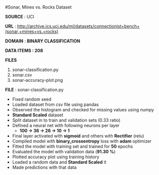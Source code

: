 #Sonar, Mines vs. Rocks Dataset

**SOURCE** : UCI

**URL** : http://archive.ics.uci.edu/ml/datasets/connectionist+bench+(sonar,+mines+vs.+rocks)

**DOMAIN** : **BINARY CLASSIFICATION**

**DATA ITEMS : 208**

**FILES**

1.  sonar-classification.py
2. sonar.csv
3. sonar-accuracy-plot.png

**FILE** : sonar-classification.py

 * Fixed random seed
 * Loaded dataset from csv file using pandas
 * Observed the histogram and checked for missing values using numpy
 * **Standard Scaled** dataset
 * Split dataset in to train and validation sets (0.33 ratio)
 * Defined a neural net with following neurons per layer
      - **100 -> 36 -> 26 ->  10 -> 1**
 * Final layer activated with **sigmoid** and others with **Rectifier** (relu)
 * Compiled model with **binary_crossentropy** loss with **adam** optimizer
 * Fitted the model with training set and trained for **50** epochs
 * Evaluated the model with validation data (**91.30 %**)
 * Plotted accuracy plot using training history
 * Loaded a random data and **Standard Scaled** it
 * Made predictions with that data
 







